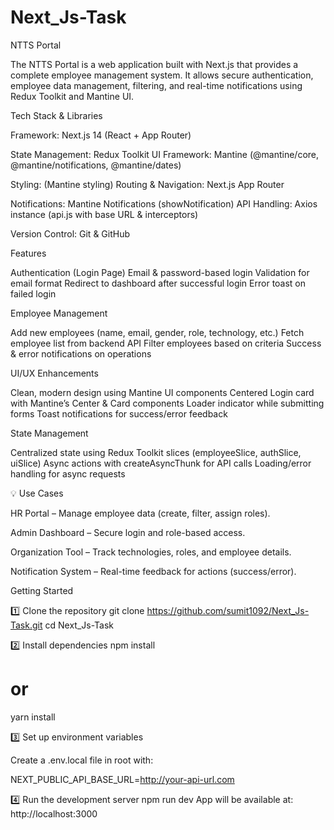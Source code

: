 # Next_Js-Task
NTTS Portal

The NTTS Portal is a web application built with Next.js that provides a complete employee management system. It allows secure authentication, employee data management, filtering, and real-time notifications using Redux Toolkit and Mantine UI.

Tech Stack & Libraries

Framework: Next.js 14
 (React + App Router)
 
State Management: Redux Toolkit
UI Framework: Mantine
 (@mantine/core, @mantine/notifications, @mantine/dates)

Styling: (Mantine styling)
Routing & Navigation: Next.js App Router

Notifications: Mantine Notifications (showNotification)
API Handling: Axios instance (api.js with base URL & interceptors)

Version Control: Git & GitHub

Features

Authentication (Login Page)
Email & password-based login
Validation for email format
Redirect to dashboard after successful login
Error toast on failed login

Employee Management

Add new employees (name, email, gender, role, technology, etc.)
Fetch employee list from backend API
Filter employees based on criteria
Success & error notifications on operations

UI/UX Enhancements

Clean, modern design using Mantine UI components
Centered Login card with Mantine’s Center & Card components
Loader indicator while submitting forms
Toast notifications for success/error feedback

State Management

Centralized state using Redux Toolkit slices (employeeSlice, authSlice, uiSlice)
Async actions with createAsyncThunk for API calls
Loading/error handling for async requests

💡 Use Cases

HR Portal – Manage employee data (create, filter, assign roles).

Admin Dashboard – Secure login and role-based access.

Organization Tool – Track technologies, roles, and employee details.

Notification System – Real-time feedback for actions (success/error).

Getting Started

1️⃣ Clone the repository
git clone https://github.com/sumit1092/Next_Js-Task.git
cd Next_Js-Task

2️⃣ Install dependencies
npm install
# or
yarn install

3️⃣ Set up environment variables

Create a .env.local file in root with:

NEXT_PUBLIC_API_BASE_URL=http://your-api-url.com

4️⃣ Run the development server
npm run dev
App will be available at: http://localhost:3000

